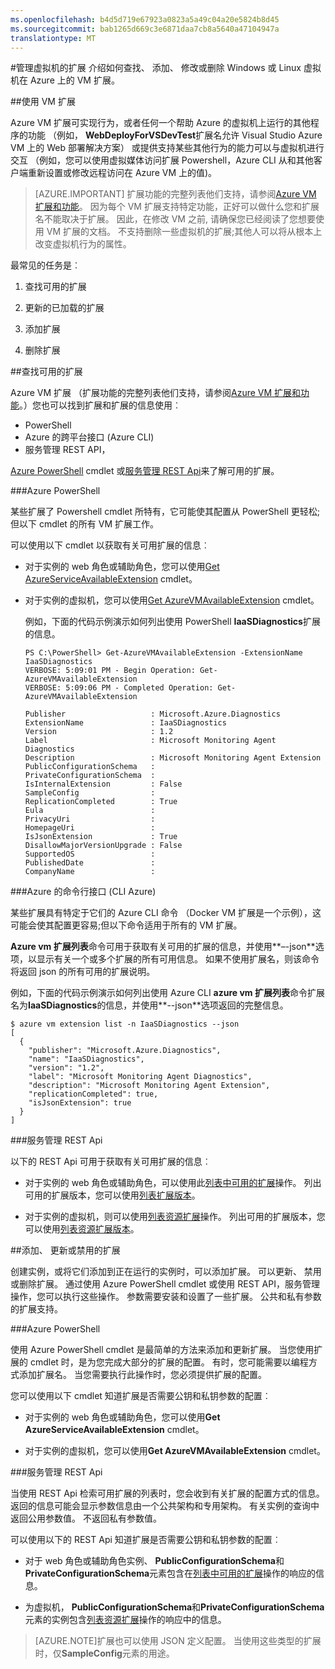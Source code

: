 ```yaml
---
ms.openlocfilehash: b4d5d719e67923a0823a5a49c04a20e5824b8d45
ms.sourcegitcommit: bab1265d669c3e6871daa7cb8a5640a47104947a
translationtype: MT
---
```

<properties 
 pageTitle="管理虚拟机的扩展 |Microsoft Azure" 
 description="介绍如何添加、 查找、 更新和删除扩展。" 
 services="virtual-machines" 
 documentationCenter="" 
 authors="squillace" 
 manager="timlt" 
 editor=""/>
<tags 
 ms.service="virtual-machines" 
 ms.devlang="na" 
 ms.topic="article" 
 ms.tgt_pltfrm="vm-multiple" 
 ms.workload="infrastructure-services"
 ms.date="08/25/2015" 
 ms.author="rasquill"/>
#管理虚拟机的扩展
介绍如何查找、 添加、 修改或删除 Windows 或 Linux 虚拟机在 Azure 上的 VM 扩展。

##使用 VM 扩展

Azure VM 扩展可实现行为，或者任何一个帮助 Azure 的虚拟机上运行的其他程序的功能 （例如， **WebDeployForVSDevTest**扩展名允许 Visual Studio Azure VM 上的 Web 部署解决方案） 或提供支持某些其他行为的能力可以与虚拟机进行交互 （例如，您可以使用虚拟媒体访问扩展 Powershell，Azure CLI 从和其他客户端重新设置或修改远程访问在 Azure VM 上的值)。

>[AZURE.IMPORTANT] 扩展功能的完整列表他们支持，请参阅[Azure VM 扩展和功能](https://msdn.microsoft.com/library/dn606311.aspx)。 因为每个 VM 扩展支持特定功能，正好可以做什么您和扩展名不能取决于扩展。 因此，在修改 VM 之前, 请确保您已经阅读了您想要使用 VM 扩展的文档。 不支持删除一些虚拟机的扩展;其他人可以将从根本上改变虚拟机行为的属性。

最常见的任务是︰

1.  查找可用的扩展
    
2.  更新的已加载的扩展

3.  添加扩展

4.  删除扩展

##查找可用的扩展

Azure VM 扩展 （扩展功能的完整列表他们支持，请参阅[Azure VM 扩展和功能](https://msdn.microsoft.com/library/dn606311.aspx)。）您也可以找到扩展和扩展的信息使用︰

-   PowerShell
-   Azure 的跨平台接口 (Azure CLI)
-   服务管理 REST API，

[Azure PowerShell](https://msdn.microsoft.com/library/azure/dn495240.aspx) cmdlet 或[服务管理 REST Api](https://msdn.microsoft.com/library/ee460799.aspx)来了解可用的扩展。

###Azure PowerShell

某些扩展了 Powershell cmdlet 所特有，它可能使其配置从 PowerShell 更轻松;但以下 cmdlet 的所有 VM 扩展工作。

可以使用以下 cmdlet 以获取有关可用扩展的信息︰

-   对于实例的 web 角色或辅助角色，您可以使用[Get AzureServiceAvailableExtension](https://msdn.microsoft.com/library/azure/dn722498.aspx) cmdlet。
-   对于实例的虚拟机，您可以使用[Get AzureVMAvailableExtension](https://msdn.microsoft.com/library/azure/dn722480.aspx) cmdlet。

     例如，下面的代码示例演示如何列出使用 PowerShell **IaaSDiagnostics**扩展的信息。
    
        PS C:\PowerShell> Get-AzureVMAvailableExtension -ExtensionName IaaSDiagnostics
        VERBOSE: 5:09:01 PM - Begin Operation: Get-AzureVMAvailableExtension
        VERBOSE: 5:09:06 PM - Completed Operation: Get-AzureVMAvailableExtension

        Publisher                   : Microsoft.Azure.Diagnostics
        ExtensionName               : IaaSDiagnostics
        Version                     : 1.2
        Label                       : Microsoft Monitoring Agent Diagnostics
        Description                 : Microsoft Monitoring Agent Extension
        PublicConfigurationSchema   :
        PrivateConfigurationSchema  :
        IsInternalExtension         : False
        SampleConfig                :
        ReplicationCompleted        : True
        Eula                        :
        PrivacyUri                  :
        HomepageUri                 :
        IsJsonExtension             : True
        DisallowMajorVersionUpgrade : False
        SupportedOS                 :
        PublishedDate               :
        CompanyName                 :


###Azure 的命令行接口 (CLI Azure)

某些扩展具有特定于它们的 Azure CLI 命令 （Docker VM 扩展是一个示例），这可能会使其配置更容易;但以下命令适用于所有的 VM 扩展。

**Azure vm 扩展列表**命令可用于获取有关可用的扩展的信息，并使用**–-json**选项，以显示有关一个或多个扩展的所有可用信息。 如果不使用扩展名，则该命令将返回 json 的所有可用的扩展说明。

例如，下面的代码示例演示如何列出使用 Azure CLI **azure vm 扩展列表**命令扩展名为**IaaSDiagnostics**的信息，并使用**--json**选项返回的完整信息。


    $ azure vm extension list -n IaaSDiagnostics --json
    [
      {
        "publisher": "Microsoft.Azure.Diagnostics",
        "name": "IaaSDiagnostics",
        "version": "1.2",
        "label": "Microsoft Monitoring Agent Diagnostics",
        "description": "Microsoft Monitoring Agent Extension",
        "replicationCompleted": true,
        "isJsonExtension": true
      }
    ]



###服务管理 REST Api

以下的 REST Api 可用于获取有关可用扩展的信息︰

-   对于实例的 web 角色或辅助角色，可以使用此[列表中可用的扩展](https://msdn.microsoft.com/library/dn169559.aspx)操作。 列出可用的扩展版本，您可以使用[列表扩展版本](https://msdn.microsoft.com/library/dn495437.aspx)。

-   对于实例的虚拟机，则可以使用[列表资源扩展](https://msdn.microsoft.com/library/dn495441.aspx)操作。 列出可用的扩展版本，您可以使用[列表资源扩展版本](https://msdn.microsoft.com/library/dn495440.aspx)。

##添加、 更新或禁用的扩展

创建实例，或将它们添加到正在运行的实例时，可以添加扩展。 可以更新、 禁用或删除扩展。 通过使用 Azure PowerShell cmdlet 或使用 REST API，服务管理操作，您可以执行这些操作。 参数需要安装和设置了一些扩展。 公共和私有参数的扩展支持。


###Azure PowerShell

使用 Azure PowerShell cmdlet 是最简单的方法来添加和更新扩展。 当您使用扩展的 cmdlet 时，是为您完成大部分的扩展的配置。 有时，您可能需要以编程方式添加扩展名。 当您需要执行此操作时，您必须提供扩展的配置。

您可以使用以下 cmdlet 知道扩展是否需要公钥和私钥参数的配置︰

-   对于实例的 web 角色或辅助角色，您可以使用**Get AzureServiceAvailableExtension** cmdlet。

-   对于实例的虚拟机，您可以使用**Get AzureVMAvailableExtension** cmdlet。

###服务管理 REST Api

当使用 REST Api 检索可用扩展的列表时，您会收到有关扩展的配置方式的信息。 返回的信息可能会显示参数信息由一个公共架构和专用架构。 有关实例的查询中返回公用参数值。 不返回私有参数值。

可以使用以下的 REST Api 知道扩展是否需要公钥和私钥参数的配置︰

-   对于 web 角色或辅助角色实例、 **PublicConfigurationSchema**和**PrivateConfigurationSchema**元素包含在[列表中可用的扩展](https://msdn.microsoft.com/library/dn169559.aspx)操作的响应的信息。

-   为虚拟机， **PublicConfigurationSchema**和**PrivateConfigurationSchema**元素的实例包含[列表资源扩展](https://msdn.microsoft.com/library/dn495441.aspx)操作的响应中的信息。

>[AZURE.NOTE]扩展也可以使用 JSON 定义配置。 当使用这些类型的扩展时，仅**SampleConfig**元素的用途。
